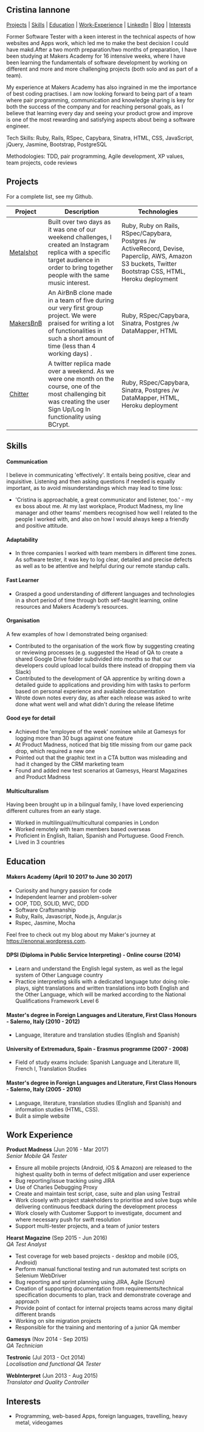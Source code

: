 ## Cristina Iannone
 

[Projects](#projects) | [Skills](#skills) | [Education](#education) | [Work-Experience](#work-experience) | [LinkedIn](https://www.linkedin.com/in/cristina-iannone-87266152//) | [Blog](https://enonnai.wordpress.com/) | [Interests](#interests)
 
Former Software Tester with a keen interest in the technical aspects of how websites and Apps work, which led me to make the best decision I could  have makd.After a two month preparation/two months of preparation, I have been studying at Makers Academy for 16 intensive weeks, where I have been learning the fundamentals of software development by working on different and more and more challenging projects (both solo and as part of a team).
 
My experience at Makers Academy has also ingrained in me the importance of best coding practises. I am now looking forward to being part of a team where pair programming, communication and knowledge sharing is key for both the success of the company and for reaching personal goals, as I believe that learning every day and seeing your product grow and improve is one of the most rewarding and satisfying aspects about being a software engineer. 
 
Tech Skills: Ruby, Rails, RSpec, Capybara, Sinatra, HTML, CSS, JavaScript, jQuery, Jasmine, Bootstrap, PostgreSQL
 
Methodologies: TDD, pair programming, Agile development, XP values, team projects, code reviews
 
## Projects
For a complete list, see my Github.
 
| Project   | Description | Technologies |
|---        |---         |---           |
| [Metalshot](https://github.com/enonnai/instagram-challenge) | Built over two days as it was one of our weekend challenges, I created an Instagram replica with a specific target audience in order to bring together people with the same music interest. | Ruby, Ruby on Rails, RSpec/Capybara, Postgres /w ActiveRecord, Devise, Paperclip, AWS, Amazon S3 buckets, Twitter Bootstrap CSS, HTML, Heroku deployment |
| [MakersBnB](https://github.com/anaalta/MakersBnB) | An AirBnB clone made in a team of five during our very first group project. We were praised for writing a lot of functionalities in such a short amount of time (less than 4 working days) . | Ruby, RSpec/Capybara, Sinatra, Postgres /w DataMapper, HTML |
|[Chitter](https://github.com/enonnai/chitter-challenge)|  A twitter replica made over a weekend. As we were one month on the course, one of the most challenging bit was creating the user Sign Up/Log In functionality using BCrypt. | Ruby, RSpec/Capybara, Sinatra, Postgres /w DataMapper, HTML, Heroku deployment|
 
## Skills
 
#### Communication
 
I believe in communicating 'effectively'. It entails being positive, clear and inquisitive. Listening and then asking questions if needed is equally important, as to avoid misunderstandings which may lead to time loss:
 
- 'Cristina is approachable, a great communicator and listener, too.' - my ex boss about me.
At my last workplace, Product Madness, my line manager and other teams' members recognised how well I related to the people I worked with, and also on how I would always keep a friendly and positive attitude.
 
#### Adaptability
 
- In three companies I worked with team members in different time zones. As software tester, it was key to log clear, detailed and precise defects as well as to be attentive and helpful during our remote standup calls.
 
#### Fast Learner
 
- Grasped a good understanding of different languages and technologies in a short period of time through both self-taught learning, online resources and Makers Academy’s resources. 
 
#### Organisation
 
A few examples of how I demonstrated being organised:
 
- Contributed to the organisation of the work flow by suggesting creating or reviewing processes (e.g. suggested the Head of QA to create a shared Google Drive folder subdivided into months so that our developers could upload local builds there instead of dropping them via Slack)
- Contributed to the development of QA apprentice by writing down a detailed guide to applications and providing him with tasks to perform based on personal experience and available documentation
- Wrote down notes every day, as after each release was asked to write done what went well and what didn't during the release lifetime
 
#### Good eye for detail
 
- Achieved the 'employee of the week' nominee while at Gamesys for logging more than 30 bugs against one feature
- At Product Madness, noticed that big title missing from our game pack drop, which required a new one
- Pointed out that the graphic text in a CTA button was misleading and had it changed by the CRM marketing team
- Found and added new test scenarios at Gamesys, Hearst Magazines and Product Madness
 
#### Multiculturalism
 
Having been brought up in a bilingual family, I have loved experiencing different cultures from an early stage.
 
- Worked in multilingual/multicultural companies in London
- Worked remotely with team members based overseas
- Proficient in English, Italian, Spanish and Portuguese. Good French.
- Lived in 3 countries
 
## Education
 
#### Makers Academy (April 10 2017 to June 30 2017)
 
- Curiosity and hungry passion for code
- Independent learner and problem-solver
- OOP, TDD, SOLID, MVC, DDD
- Software Craftsmanship
- Ruby, Rails, Javascript, Node.js, Angular.js
- Rspec, Jasmine, Mocha
 
Feel free to check out my blog about my Maker's journey at https://enonnai.wordpress.com.
 
#### DPSI (Diploma in Public Service Interpreting) - Online course (2014)
 
- Learn and understand the English legal system, as well as the legal system of Other Language country
- Practice interpreting skills with a dedicated language tutor doing role-plays, sight translations and written translations into both English and the Other Language, which will be marked according to the National Qualifications Framework Level 6
 
#### Master's degree in Foreign Languages and Literature, First Class Honours - Salerno, Italy (2010 - 2012)
- Language, literature and translation studies (English and Spanish)
 
#### University of Extremadura, Spain - Erasmus programme (2007 - 2008)
- Field of study exams include: Spanish Language and Literature III, French I, Translation Studies
 
#### Master's degree in Foreign Languages and Literature, First Class Honours - Salerno, Italy (2005 - 2010)
- Language, literature, translation studies (English and Spanish) and information studies (HTML, CSS).
- Bulit a simple website
 
## Work Experience
 
**Product Madness** (Jun 2016 - Mar 2017)  
*Senior Mobile QA Tester*
 
- Ensure all mobile projects (Android, iOS & Amazon) are released to the highest quality both in terms of defect mitigation and user experience
- Bug reporting/issue tracking using JIRA
- Use of Charles Debugging Proxy
- Create and maintain test script, case, suite and plan using Testrail
- Work closely with project stakeholders to prioritise and solve bugs while delivering continuous feedback during the development process
- Work closely with Customer Support to investigate, document and where necessary push for swift resolution
- Support multi-tester projects, and a team of junior testers
 
**Hearst Magazine** (Sep 2015 - Jun 2016)  
*QA Test Analyst*
 
- Test coverage for web based projects - desktop and mobile (iOS, Android)
- Perform manual functional testing and run automated test scripts on Selenium WebDriver
- Bug reporting and sprint planning using JIRA, Agile (Scrum)
- Creation of supporting documentation from requirements/technical specification documents to plan, track and demonstrate coverage and approach
- Provide point of contact for internal projects teams across many digital different brands
- Working on site migration projects
- Responsible for the training and mentoring of a junior QA member
 
**Gamesys** (Nov 2014 - Sep 2015)  
*QA Technician*
 
**Testronic** (Jul 2013 - Oct 2014)  
*Localisation and functional QA Tester*
 
**WebInterpret** (Jun 2013 - Aug 2015)  
*Translator and Quality Controller*
 
## Interests
 
- Programming, web-based Apps, foreign languages, travelling, heavy metal, videogames

